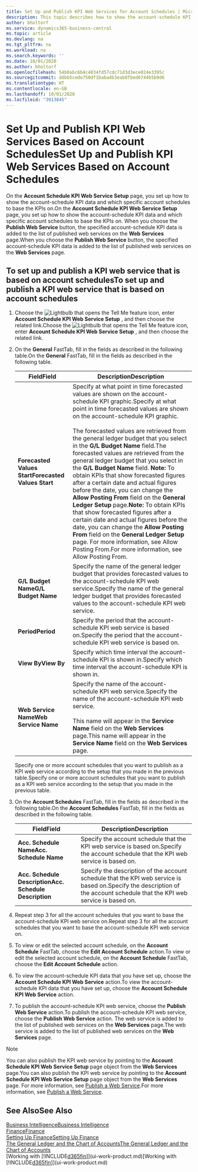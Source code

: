 ```yaml
---
title: Set Up and Publish KPI Web Services for Account Schedules | Microsoft Docs
description: This topic describes how to show the account-schedule KPI data based on specific account schedules.
author: bholtorf
ms.service: dynamics365-business-central
ms.topic: article
ms.devlang: na
ms.tgt_pltfrm: na
ms.workload: na
ms.search.keywords: ''
ms.date: 10/01/2020
ms.author: bholtorf
ms.openlocfilehash: 54b0abc6b4c4834fd57cdc71d3d3ece024e3395c
ms.sourcegitcommit: ddbb5cede750df1baba4b3eab8fbed6744b5b9d6
ms.translationtype: HT
ms.contentlocale: en-GB
ms.lasthandoff: 10/01/2020
ms.locfileid: "3913845"
---
```

# <a name="set-up-and-publish-kpi-web-services-based-on-account-schedules"></a><span data-ttu-id="2ade8-103">Set Up and Publish KPI Web Services Based on Account Schedules</span><span class="sxs-lookup"><span data-stu-id="2ade8-103">Set Up and Publish KPI Web Services Based on Account Schedules</span></span>
<span data-ttu-id="2ade8-104">On the **Account Schedule KPI Web Service Setup** page, you set up how to show the account-schedule KPI data and which specific account schedules to base the KPIs on.</span><span class="sxs-lookup"><span data-stu-id="2ade8-104">On the **Account Schedule KPI Web Service Setup** page, you set up how to show the account-schedule KPI data and which specific account schedules to base the KPIs on.</span></span> <span data-ttu-id="2ade8-105">When you choose the **Publish Web Service** button, the specified account-schedule KPI data is added to the list of published web services on the **Web Services** page.</span><span class="sxs-lookup"><span data-stu-id="2ade8-105">When you choose the **Publish Web Service** button, the specified account-schedule KPI data is added to the list of published web services on the **Web Services** page.</span></span>  

## <a name="to-set-up-and-publish-a-kpi-web-service-that-is-based-on-account-schedules"></a><span data-ttu-id="2ade8-106">To set up and publish a KPI web service that is based on account schedules</span><span class="sxs-lookup"><span data-stu-id="2ade8-106">To set up and publish a KPI web service that is based on account schedules</span></span>  
1.  <span data-ttu-id="2ade8-107">Choose the ![Lightbulb that opens the Tell Me feature](media/ui-search/search_small.png "Tell me what you want to do") icon, enter **Account Schedule KPI Web Service Setup** , and then choose the related link.</span><span class="sxs-lookup"><span data-stu-id="2ade8-107">Choose the ![Lightbulb that opens the Tell Me feature](media/ui-search/search_small.png "Tell me what you want to do") icon, enter **Account Schedule KPI Web Service Setup** , and then choose the related link.</span></span>  
2.  <span data-ttu-id="2ade8-108">On the **General** FastTab, fill in the fields as described in the following table.</span><span class="sxs-lookup"><span data-stu-id="2ade8-108">On the **General** FastTab, fill in the fields as described in the following table.</span></span>  

    |<span data-ttu-id="2ade8-109">Field</span><span class="sxs-lookup"><span data-stu-id="2ade8-109">Field</span></span>|<span data-ttu-id="2ade8-110">Description</span><span class="sxs-lookup"><span data-stu-id="2ade8-110">Description</span></span>|  
    |---------------------------------|---------------------------------------|  
    |<span data-ttu-id="2ade8-111">**Forecasted Values Start**</span><span class="sxs-lookup"><span data-stu-id="2ade8-111">**Forecasted Values Start**</span></span>|<span data-ttu-id="2ade8-112">Specify at what point in time forecasted values are shown on the account-schedule KPI graphic.</span><span class="sxs-lookup"><span data-stu-id="2ade8-112">Specify at what point in time forecasted values are shown on the account-schedule KPI graphic.</span></span><br /><br /> <span data-ttu-id="2ade8-113">The forecasted values are retrieved from the general ledger budget that you select in the **G/L Budget Name** field.</span><span class="sxs-lookup"><span data-stu-id="2ade8-113">The forecasted values are retrieved from the general ledger budget that you select in the **G/L Budget Name** field.</span></span> <span data-ttu-id="2ade8-114">**Note:**  To obtain KPIs that show forecasted figures after a certain date and actual figures before the date, you can change the **Allow Posting From** field on the **General Ledger Setup** page.</span><span class="sxs-lookup"><span data-stu-id="2ade8-114">**Note:**  To obtain KPIs that show forecasted figures after a certain date and actual figures before the date, you can change the **Allow Posting From** field on the **General Ledger Setup** page.</span></span> <span data-ttu-id="2ade8-115">For more information, see Allow Posting From.</span><span class="sxs-lookup"><span data-stu-id="2ade8-115">For more information, see Allow Posting From.</span></span>|  
    |<span data-ttu-id="2ade8-116">**G/L Budget Name**</span><span class="sxs-lookup"><span data-stu-id="2ade8-116">**G/L Budget Name**</span></span>|<span data-ttu-id="2ade8-117">Specify the name of the general ledger budget that provides forecasted values to the account-schedule KPI web service.</span><span class="sxs-lookup"><span data-stu-id="2ade8-117">Specify the name of the general ledger budget that provides forecasted values to the account-schedule KPI web service.</span></span>|  
    |<span data-ttu-id="2ade8-118">**Period**</span><span class="sxs-lookup"><span data-stu-id="2ade8-118">**Period**</span></span>|<span data-ttu-id="2ade8-119">Specify the period that the account-schedule KPI web service is based on.</span><span class="sxs-lookup"><span data-stu-id="2ade8-119">Specify the period that the account-schedule KPI web service is based on.</span></span>|  
    |<span data-ttu-id="2ade8-120">**View By**</span><span class="sxs-lookup"><span data-stu-id="2ade8-120">**View By**</span></span>|<span data-ttu-id="2ade8-121">Specify which time interval the account-schedule KPI is shown in.</span><span class="sxs-lookup"><span data-stu-id="2ade8-121">Specify which time interval the account-schedule KPI is shown in.</span></span>|  
    |<span data-ttu-id="2ade8-122">**Web Service Name**</span><span class="sxs-lookup"><span data-stu-id="2ade8-122">**Web Service Name**</span></span>|<span data-ttu-id="2ade8-123">Specify the name of the account-schedule KPI web service.</span><span class="sxs-lookup"><span data-stu-id="2ade8-123">Specify the name of the account-schedule KPI web service.</span></span><br /><br /> <span data-ttu-id="2ade8-124">This name will appear in the **Service Name** field on the **Web Services** page.</span><span class="sxs-lookup"><span data-stu-id="2ade8-124">This name will appear in the **Service Name** field on the **Web Services** page.</span></span>|  

    <span data-ttu-id="2ade8-125">Specify one or more account schedules that you want to publish as a KPI web service according to the setup that you made in the previous table.</span><span class="sxs-lookup"><span data-stu-id="2ade8-125">Specify one or more account schedules that you want to publish as a KPI web service according to the setup that you made in the previous table.</span></span>  

3.  <span data-ttu-id="2ade8-126">On the **Account Schedules** FastTab, fill in the fields as described in the following table.</span><span class="sxs-lookup"><span data-stu-id="2ade8-126">On the **Account Schedules** FastTab, fill in the fields as described in the following table.</span></span>  

    |<span data-ttu-id="2ade8-127">Field</span><span class="sxs-lookup"><span data-stu-id="2ade8-127">Field</span></span>|<span data-ttu-id="2ade8-128">Description</span><span class="sxs-lookup"><span data-stu-id="2ade8-128">Description</span></span>|  
    |---------------------------------|---------------------------------------|  
    |<span data-ttu-id="2ade8-129">**Acc. Schedule Name**</span><span class="sxs-lookup"><span data-stu-id="2ade8-129">**Acc. Schedule Name**</span></span>|<span data-ttu-id="2ade8-130">Specify the account schedule that the KPI web service is based on.</span><span class="sxs-lookup"><span data-stu-id="2ade8-130">Specify the account schedule that the KPI web service is based on.</span></span>|  
    |<span data-ttu-id="2ade8-131">**Acc. Schedule Description**</span><span class="sxs-lookup"><span data-stu-id="2ade8-131">**Acc. Schedule Description**</span></span>|<span data-ttu-id="2ade8-132">Specify the description of the account schedule that the KPI web service is based on.</span><span class="sxs-lookup"><span data-stu-id="2ade8-132">Specify the description of the account schedule that the KPI web service is based on.</span></span>|  

4.  <span data-ttu-id="2ade8-133">Repeat step 3 for all the account schedules that you want to base the account-schedule KPI web service on.</span><span class="sxs-lookup"><span data-stu-id="2ade8-133">Repeat step 3 for all the account schedules that you want to base the account-schedule KPI web service on.</span></span>  
5.  <span data-ttu-id="2ade8-134">To view or edit the selected account schedule, on the **Account Schedule** FastTab, choose the **Edit Account Schedule** action.</span><span class="sxs-lookup"><span data-stu-id="2ade8-134">To view or edit the selected account schedule, on the **Account Schedule** FastTab, choose the **Edit Account Schedule** action.</span></span>  
6.  <span data-ttu-id="2ade8-135">To view the account-schedule KPI data that you have set up, choose the **Account Schedule KPI Web Service** action.</span><span class="sxs-lookup"><span data-stu-id="2ade8-135">To view the account-schedule KPI data that you have set up, choose the **Account Schedule KPI Web Service** action.</span></span>  
7.  <span data-ttu-id="2ade8-136">To publish the account-schedule KPI web service, choose the **Publish Web Service** action.</span><span class="sxs-lookup"><span data-stu-id="2ade8-136">To publish the account-schedule KPI web service, choose the **Publish Web Service** action.</span></span> <span data-ttu-id="2ade8-137">The web service is added to the list of published web services on the **Web Services** page.</span><span class="sxs-lookup"><span data-stu-id="2ade8-137">The web service is added to the list of published web services on the **Web Services** page.</span></span>  

> [!NOTE]  
>  <span data-ttu-id="2ade8-138">You can also publish the KPI web service by pointing to the **Account Schedule KPI Web Service Setup** page object from the **Web Services** page.</span><span class="sxs-lookup"><span data-stu-id="2ade8-138">You can also publish the KPI web service by pointing to the **Account Schedule KPI Web Service Setup** page object from the **Web Services** page.</span></span> <span data-ttu-id="2ade8-139">For more information, see [Publish a Web Service](across-how-publish-web-service.md).</span><span class="sxs-lookup"><span data-stu-id="2ade8-139">For more information, see [Publish a Web Service](across-how-publish-web-service.md).</span></span>  

## <a name="see-also"></a><span data-ttu-id="2ade8-140">See Also</span><span class="sxs-lookup"><span data-stu-id="2ade8-140">See Also</span></span>  
[<span data-ttu-id="2ade8-141">Business Intelligence</span><span class="sxs-lookup"><span data-stu-id="2ade8-141">Business Intelligence</span></span>](bi.md)  
[<span data-ttu-id="2ade8-142">Finance</span><span class="sxs-lookup"><span data-stu-id="2ade8-142">Finance</span></span>](finance.md)  
[<span data-ttu-id="2ade8-143">Setting Up Finance</span><span class="sxs-lookup"><span data-stu-id="2ade8-143">Setting Up Finance</span></span>](finance-setup-finance.md)  
[<span data-ttu-id="2ade8-144">The General Ledger and the Chart of Accounts</span><span class="sxs-lookup"><span data-stu-id="2ade8-144">The General Ledger and the Chart of Accounts</span></span>](finance-general-ledger.md)  
<span data-ttu-id="2ade8-145">[Working with [!INCLUDE[d365fin](includes/d365fin_md.md)]](ui-work-product.md)</span><span class="sxs-lookup"><span data-stu-id="2ade8-145">[Working with [!INCLUDE[d365fin](includes/d365fin_md.md)]](ui-work-product.md)</span></span>
